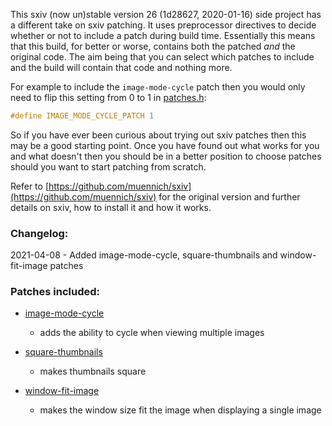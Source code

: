 This sxiv (now un)stable version 26 (1d28627, 2020-01-16) side project has a different take on sxiv patching. It uses preprocessor directives to decide whether or not to include a patch during build time. Essentially this means that this build, for better or worse, contains both the patched _and_ the original code. The aim being that you can select which patches to include and the build will contain that code and nothing more.

For example to include the `image-mode-cycle` patch then you would only need to flip this setting from 0 to 1 in [patches.h](https://github.com/bakkeby/sxiv-flexipatch/blob/master/patches.def.h):
```c
#define IMAGE_MODE_CYCLE_PATCH 1
```

So if you have ever been curious about trying out sxiv patches then this may be a good starting point. Once you have found out what works for you and what doesn't then you should be in a better position to choose patches should you want to start patching from scratch.

Refer to [https://github.com/muennich/sxiv](https://github.com/muennich/sxiv) for the original version and further details on sxiv, how to install it and how it works.

### Changelog:

2021-04-08 - Added image-mode-cycle, square-thumbnails and window-fit-image patches

### Patches included:

   - [image-mode-cycle](https://github.com/i-tsvetkov/sxiv-patches)
      - adds the ability to cycle when viewing multiple images

   - [square-thumbnails](https://github.com/i-tsvetkov/sxiv-patches)
      - makes thumbnails square

   - [window-fit-image](https://github.com/i-tsvetkov/sxiv-patches)
      - makes the window size fit the image when displaying a single image